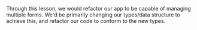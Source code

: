 Through this lesson, we would refactor our app to be capable of managing multiple forms. We'd be primarily changing our types/data structure to achieve this, and refactor our code to conform to the new types.
